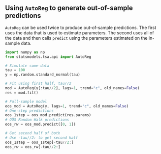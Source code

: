 <!--
.. title: MFE Computational Assignment 4 FAQ
.. slug: mfe-computational-exercise-4-faq
.. date: 2021-03-11 09:01:25 UTC
.. tags: 
.. category: 
.. link: 
.. description: 
.. type: text
-->

## Using `AutoReg` to generate out-of-sample predictions

`AutoReg` can be used twice to produce out-of-sample predictions. The first
uses the data that is used to estimate parameters. The second uses all of the
data and then calls `predict` using the parameters estimated on the in-sample
data.

```python
import numpy as np
from statsmodels.tsa.api import AutoReg

# Simulate some data
tau = 100
y = np.random.standard_normal(tau)

# Fit using first half, tau//2
mod = AutoReg(y[:tau//2], lags=1, trend="c", old_names=False)
res = mod.fit()

# Full-sample model
oos_mod = AutoReg(y, lags=1, trend="c", old_names=False)
# One-step predictions
oos_1step = oos_mod.predict(res.params)
# OOS Random Walk predictions
oos_rw = oos_mod.predict([0, 1])

# Get second half of both
# Use -tau//2: to get second half
oos_1step = oos_1step[-tau//2:]
oos_rw = oos_rw[-tau//2:]
```
